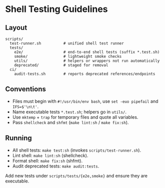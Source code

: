 # Shell Testing Guidelines

## Layout

```
scripts/
  test-runner.sh          # unified shell test runner
  tests/
    e2e/                  # end-to-end shell tests (suffix *.test.sh)
    smoke/                # lightweight smoke checks
    utils/                # helpers or wrappers not run automatically
    deprecated/           # staged for removal
  ci/
    audit-tests.sh        # reports deprecated references/endpoints
```

## Conventions

- Files must begin with `#!/usr/bin/env bash`, use `set -euo pipefail` and `IFS=$'\n\t'`.
- Name executable tests `*.test.sh`; helpers go in `utils/`.
- Use `mktemp` + `trap` for temporary files and quote all variables.
- Pass `shellcheck` and `shfmt` (`make lint:sh` / `make fix:sh`).

## Running

- All shell tests: `make test:sh` (invokes `scripts/test-runner.sh`).
- Lint shell: `make lint:sh` (shellcheck).
- Format shell: `make fix:sh` (shfmt).
- Audit deprecated tests: `make audit:tests`.

Add new tests under `scripts/tests/{e2e,smoke}` and ensure they are executable.

